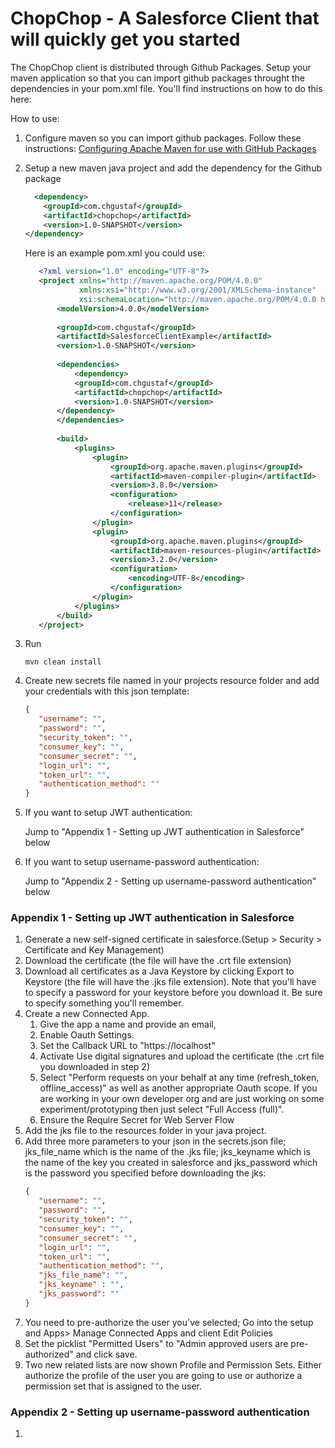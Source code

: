 

ChopChop - A Salesforce Client that will quickly get you started
===============

The ChopChop client is distributed through Github Packages. Setup your maven application so that 
you can import github packages throught the dependencies in your pom.xml file. You'll find 
instructions on how to do this here:


How to use:

1. Configure maven so you can import github packages. Follow these instructions:
[Configuring Apache Maven for use with GitHub Packages](https://docs.github.com/en/free-pro-team@latest/packages/guides/configuring-apache-maven-for-use-with-github-packages#authenticating-to-github-packages)
                       
2. Setup a new maven java project and add the dependency for the Github package 
    ```XML
      <dependency>
        <groupId>com.chgustaf</groupId>
        <artifactId>chopchop</artifactId>
        <version>1.0-SNAPSHOT</version>
    </dependency>
    ```
    
    Here is an example pom.xml you could use:
    ```xml
       <?xml version="1.0" encoding="UTF-8"?>
       <project xmlns="http://maven.apache.org/POM/4.0.0"
                xmlns:xsi="http://www.w3.org/2001/XMLSchema-instance"
                xsi:schemaLocation="http://maven.apache.org/POM/4.0.0 http://maven.apache.org/xsd/maven-4.0.0.xsd">
           <modelVersion>4.0.0</modelVersion>
       
           <groupId>com.chgustaf</groupId>
           <artifactId>SalesforceClientExample</artifactId>
           <version>1.0-SNAPSHOT</version>
       
           <dependencies>
               <dependency>
               <groupId>com.chgustaf</groupId>
               <artifactId>chopchop</artifactId>
               <version>1.0-SNAPSHOT</version>
           </dependency>
           </dependencies>
       
           <build>
               <plugins>
                   <plugin>
                       <groupId>org.apache.maven.plugins</groupId>
                       <artifactId>maven-compiler-plugin</artifactId>
                       <version>3.8.0</version>
                       <configuration>
                           <release>11</release>
                       </configuration>
                   </plugin>
                   <plugin>
                       <groupId>org.apache.maven.plugins</groupId>
                       <artifactId>maven-resources-plugin</artifactId>
                       <version>3.2.0</version>
                       <configuration>
                           <encoding>UTF-8</encoding>
                       </configuration>
                   </plugin>
               </plugins>
           </build>
       </project>
    ```
 
3. Run 
    ```
    mvn clean install
    ```

4. Create new secrets file named in your projects resource folder and add your credentials with 
this json template:
    ```json
    {
       "username": "",
       "password": "",
       "security_token": "",
       "consumer_key": "",
       "consumer_secret": "",
       "login_url": "",
       "token_url": "",
       "authentication_method": ""
    }
    ```

5. If you want to setup JWT authentication:
    
    Jump to "Appendix 1 - Setting up JWT authentication in Salesforce" below
    
6. If you want to setup username-password authentication:
    
    Jump to "Appendix 2 - Setting up username-password authentication" below



### Appendix 1 - Setting up JWT authentication in Salesforce
1. Generate a new self-signed certificate in salesforce.(Setup > Security > Certificate and Key 
Management)
2. Download the certificate (the file will have the .crt file extension)
3. Download all certificates as a Java Keystore by clicking Export to Keystore (the file will have 
the .jks file extension). 
Note that you'll have to specify a password for your keystore before you download it. Be sure to 
specify something you'll remember.
4. Create a new Connected App. 
    1. Give the app a name and provide an email, 
    2. Enable Oauth Settings.
    3. Set the Callback URL to "https://localhost"
    4. Activate Use digital signatures and upload the certificate (the .crt file you downloaded 
    in step 2)
    5. Select "Perform requests on your behalf at any time (refresh_token, offline_access)" as 
    well as another appropriate Oauth scope. If you are working in your own developer org and are
     just working on some experiment/prototyping then just select "Full Access (full)".
    6. Ensure the Require Secret for Web Server Flow
5. Add the jks file to the resources folder in your java project.
6. Add three more parameters to your json in the secrets.json file; jks_file_name which is the 
name of the .jks file; jks_keyname which is the name of the key you created in salesforce and 
jks_password which is the password you specified before downloading the jks:
    ```json
    {
       "username": "",
       "password": "",
       "security_token": "",
       "consumer_key": "",
       "consumer_secret": "",
       "login_url": "",
       "token_url": "",
       "authentication_method": "",
       "jks_file_name": "",
       "jks_keyname" : "",
       "jks_password": ""
    }
    ```
7. You need to pre-authorize the user you've selected; Go into the setup and Apps> Manage Connected 
Apps and client Edit Policies
8. Set the picklist "Permitted Users" to "Admin approved users are pre-authorized" and click save.
9. Two new related lists are now shown Profile and Permission Sets. Either authorize the profile 
of the user you are going to use or authorize a permission set that is assigned to the user. 
### Appendix 2 - Setting up username-password authentication
1.